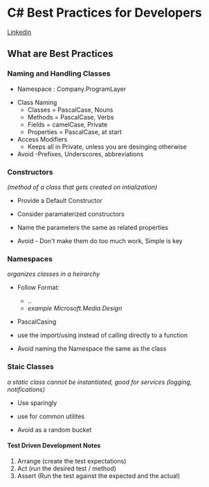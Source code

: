# C# Best Practices for Developers
[Linkedin](https://www.linkedin.com/learning/c-sharp-best-practices-for-developers/what-you-should-know-before-watching)


## What are Best Practices

### Naming and Handling Classes
  - Namespace : Company.ProgramLayer
* Class Naming
  - Classes = PascalCase, Nouns
  - Methods = PascalCase, Verbs
  - Fields = camelCase, Private
  - Properties = PascalCase, at start
* Access Modifiers
  - Keeps all in Private, unless you are desinging otherwise
* Avoid 
  -Prefixes, Underscores, abbreviations
  
### Constructors
*(method of a class that gets created on intialization)*
  
  * Provide a Default Constructor
  * Consider paramaterized constructors
  * Name the parameters the same as related properties
  
  * Avoid - Don't make them do too much work, Simple is key

### Namespaces
*organizes classes in a heirarchy*

  * Follow Format: 
      - <Comany>.<Technology>.<Feature>
      - *example Microsoft.Media.Design*
  * PascalCasing
  * use the import/using instead of calling directly to a function
  
  * Avoid naming the Namespace the same as the class

### Staic Classes
*a static class cannot be instantiated, good for services (logging, notifications)*

  * Use sparingly
  * use for common utilites
  
  * Avoid as a random bucket


#### Test Driven Development Notes

1. Arrange (create the test expectations)
2. Act     (run the desired test / method)
3. Assert  (Run the test against the expected and the actual)
